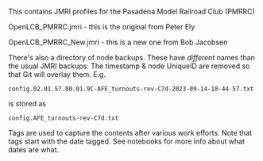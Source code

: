 This contains JMRI profiles for the Pasadena Model Railroad Club (PMRRC)

OpenLCB_PMRRC.jmri - this is the original from Peter Ely

OpenLCB_PMRRC_New.jmri - this is a new one from Bob Jacobsen

There's also a directory of node backups.  These have _different_ names than the usual JMRI backups: The timestamp & node UniqueID are removed so that Git will overlay them.  E.g.

```
config.02.01.57.00.01.9C-AFE_turnouts-rev-C7d-2023-09-14-18-44-57.txt
```

is stored as

```
config.AFE_turnouts-rev-C7d.txt
```

Tags are used to capture the contents after various work efforts. Note that tags start with the date tagged. See notebooks for more info about what dates are what. 

